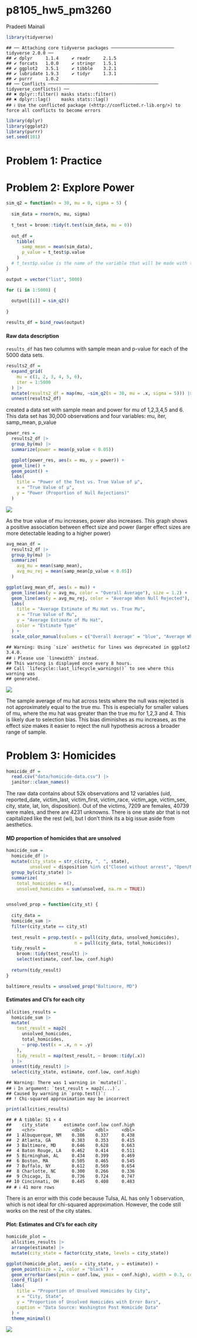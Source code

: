 p8105_hw5_pm3260
================
Pradeeti Mainali

``` r
library(tidyverse)
```

    ## ── Attaching core tidyverse packages ──────────────────────── tidyverse 2.0.0 ──
    ## ✔ dplyr     1.1.4     ✔ readr     2.1.5
    ## ✔ forcats   1.0.0     ✔ stringr   1.5.1
    ## ✔ ggplot2   3.5.1     ✔ tibble    3.2.1
    ## ✔ lubridate 1.9.3     ✔ tidyr     1.3.1
    ## ✔ purrr     1.0.2     
    ## ── Conflicts ────────────────────────────────────────── tidyverse_conflicts() ──
    ## ✖ dplyr::filter() masks stats::filter()
    ## ✖ dplyr::lag()    masks stats::lag()
    ## ℹ Use the conflicted package (<http://conflicted.r-lib.org/>) to force all conflicts to become errors

``` r
library(dplyr)
library(ggplot2)
library(purrr)
set.seed(101)
```

# Problem 1: Practice

# Problem 2: Explore Power

``` r
sim_q2 = function(n = 30, mu = 0, sigma = 5) {
  
  sim_data = rnorm(n, mu, sigma)
  
  t_test = broom::tidy(t.test(sim_data, mu = 0))
  
  out_df =
    tibble(
      samp_mean = mean(sim_data),
      p_value = t_test$p.value 
    )
  # t_test$p.value is the name of the variable that will be made with the previous code. 
}

output = vector("list", 5000)

for (i in 1:5000) {
  
  output[[i]] = sim_q2()
  
}

results_df = bind_rows(output)
```

#### Raw data description

`results_df` has two columns with sample mean and p-value for each of
the 5000 data sets.

``` r
results2_df = 
  expand_grid(
    mu = c(1, 2, 3, 4, 5, 6),
    iter = 1:5000
  ) |> 
  mutate(results2_df = map(mu, ~sim_q2(n = 30, mu = .x, sigma = 5))) |> 
  unnest(results2_df) 
```

created a data set with sample mean and power for mu of 1,2,3,4,5 and 6.
This data set has 30,000 observations and four variables: mu, iter,
samp_mean, p_value

``` r
power_res = 
  results2_df |>
  group_by(mu) |>
  summarize(power = mean(p_value < 0.05))

  ggplot(power_res, aes(x = mu, y = power)) +
  geom_line() +
  geom_point() +
  labs(
    title = "Power of the Test vs. True Value of µ",
    x = "True Value of µ",
    y = "Power (Proportion of Null Rejections)"
  )
```

![](p8105_hw5_pm3260_files/figure-gfm/plot1-1.png)<!-- -->

As the true value of mu increases, power also increases. This graph
shows a positive association between effect size and power (larger
effect sizes are more detectable leading to a higher power)

``` r
avg_mean_df = 
  results2_df |>
  group_by(mu) |>
  summarize(
    avg_mu = mean(samp_mean),
    avg_mu_rej = mean(samp_mean[p_value < 0.05])
  )

ggplot(avg_mean_df, aes(x = mu)) +
  geom_line(aes(y = avg_mu, color = "Overall Average"), size = 1.2) +
  geom_line(aes(y = avg_mu_rej, color = "Average When Null Rejected"), size = 1.2) +
  labs(
    title = "Average Estimate of Mu Hat vs. True Mu",
    x = "True Value of Mu",
    y = "Average Estimate of Mu Hat",
    color = "Estimate Type"
  ) +
  scale_color_manual(values = c("Overall Average" = "blue", "Average When Null Rejected" = "red"))
```

    ## Warning: Using `size` aesthetic for lines was deprecated in ggplot2 3.4.0.
    ## ℹ Please use `linewidth` instead.
    ## This warning is displayed once every 8 hours.
    ## Call `lifecycle::last_lifecycle_warnings()` to see where this warning was
    ## generated.

![](p8105_hw5_pm3260_files/figure-gfm/plot2-1.png)<!-- -->

The sample average of mu hat across tests where the null was rejected is
not approximately equal to the true mu. This is especially for smaller
values of mu, where the mu hat was greater than the true mu for 1,2,3
and 4. This is likely due to selection bias. This bias diminishes as mu
increases, as the effect size makes it easier to reject the null
hypothesis across a broader range of sample.

# Problem 3: Homicides

``` r
homicide_df = 
  read.csv("data/homicide-data.csv") |>
  janitor::clean_names()
```

The raw data contains about 52k observations and 12 variables (uid,
reported_date, victim_last, victim_first, victim_race, victim_age,
victim_sex, city, state, lat, lon, disposition). Out of the victims,
7209 are females, 40739 were males, and there are 4231 unknowns. There
is one state abr that is not capitalized like the rest (wl), but I don’t
think its a big issue aside from aesthetics.

#### MD proportion of homicides that are unsolved

``` r
homicide_sum =
  homicide_df |>
  mutate(city_state = str_c(city, ", ", state),
         unsolved = disposition %in% c("Closed without arrest", "Open/No arrest")) |>
  group_by(city_state) |>
  summarize(
    total_homicides = n(),
    unsolved_homicides = sum(unsolved, na.rm = TRUE))


unsolved_prop = function(city_st) {
 
  city_data =
  homicide_sum |>
  filter(city_state == city_st)
  
  test_result = prop.test(x = pull(city_data, unsolved_homicides),
                          n = pull(city_data, total_homicides))
  tidy_result = 
    broom::tidy(test_result) |>
    select(estimate, conf.low, conf.high)
  
  return(tidy_result)
}

baltimore_results = unsolved_prop("Baltimore, MD")
```

#### Estimates and CI’s for each city

``` r
allcities_results = 
  homicide_sum |>
  mutate(
    test_result = map2(
      unsolved_homicides,
      total_homicides,
      ~ prop.test(x = .x, n = .y)
    ),
    tidy_result = map(test_result, ~ broom::tidy(.x))
  ) |>
  unnest(tidy_result) |>
  select(city_state, estimate, conf.low, conf.high)
```

    ## Warning: There was 1 warning in `mutate()`.
    ## ℹ In argument: `test_result = map2(...)`.
    ## Caused by warning in `prop.test()`:
    ## ! Chi-squared approximation may be incorrect

``` r
print(allcities_results)
```

    ## # A tibble: 51 × 4
    ##    city_state      estimate conf.low conf.high
    ##    <chr>              <dbl>    <dbl>     <dbl>
    ##  1 Albuquerque, NM    0.386    0.337     0.438
    ##  2 Atlanta, GA        0.383    0.353     0.415
    ##  3 Baltimore, MD      0.646    0.628     0.663
    ##  4 Baton Rouge, LA    0.462    0.414     0.511
    ##  5 Birmingham, AL     0.434    0.399     0.469
    ##  6 Boston, MA         0.505    0.465     0.545
    ##  7 Buffalo, NY        0.612    0.569     0.654
    ##  8 Charlotte, NC      0.300    0.266     0.336
    ##  9 Chicago, IL        0.736    0.724     0.747
    ## 10 Cincinnati, OH     0.445    0.408     0.483
    ## # ℹ 41 more rows

There is an error with this code because Tulsa, AL has only 1
observation, which is not ideal for chi-squared approximation. However,
the code still works on the rest of the city states.

#### Plot: Estimates and CI’s for each city

``` r
homicide_plot =
  allcities_results |>
  arrange(estimate) |>
  mutate(city_state = factor(city_state, levels = city_state))

ggplot(homicide_plot, aes(x = city_state, y = estimate)) +
  geom_point(size = 2, color = "black") +
  geom_errorbar(aes(ymin = conf.low, ymax = conf.high), width = 0.3, color = "red") +  
  coord_flip() +  
  labs(
    title = "Proportion of Unsolved Homicides by City",
    x = "City, State",
    y = "Proportion of Unsolved Homicides with Error Bars",
    caption = "Data Source: Washington Post Homicide Data"
  ) +
  theme_minimal() 
```

![](p8105_hw5_pm3260_files/figure-gfm/unnamed-chunk-1-1.png)<!-- -->
